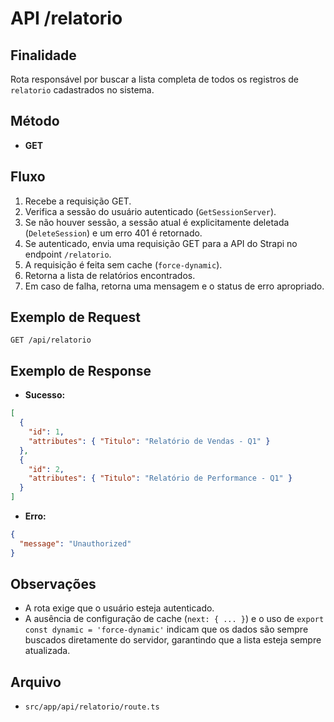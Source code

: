 # API /relatorio

## Finalidade
Rota responsável por buscar a lista completa de todos os registros de `relatorio` cadastrados no sistema.

## Método
- **GET**

## Fluxo
1.  Recebe a requisição GET.
2.  Verifica a sessão do usuário autenticado (`GetSessionServer`).
3.  Se não houver sessão, a sessão atual é explicitamente deletada (`DeleteSession`) e um erro 401 é retornado.
4.  Se autenticado, envia uma requisição GET para a API do Strapi no endpoint `/relatorio`.
5.  A requisição é feita sem cache (`force-dynamic`).
6.  Retorna a lista de relatórios encontrados.
7.  Em caso de falha, retorna uma mensagem e o status de erro apropriado.

## Exemplo de Request
```http
GET /api/relatorio
```

## Exemplo de Response
- **Sucesso:**
```json
[
  {
    "id": 1,
    "attributes": { "Titulo": "Relatório de Vendas - Q1" }
  },
  {
    "id": 2,
    "attributes": { "Titulo": "Relatório de Performance - Q1" }
  }
]
```
- **Erro:**
```json
{
  "message": "Unauthorized"
}
```

## Observações
- A rota exige que o usuário esteja autenticado.
- A ausência de configuração de cache (`next: { ... }`) e o uso de `export const dynamic = 'force-dynamic'` indicam que os dados são sempre buscados diretamente do servidor, garantindo que a lista esteja sempre atualizada.

## Arquivo
- `src/app/api/relatorio/route.ts`
